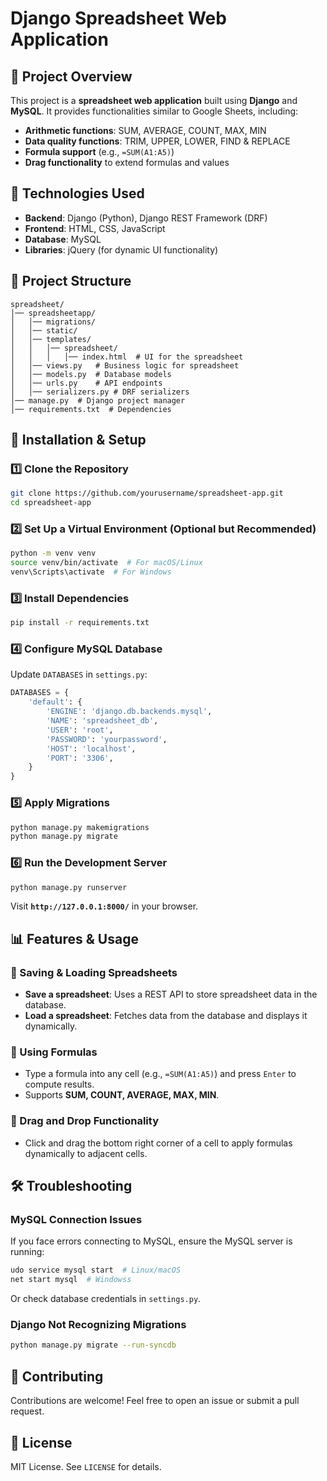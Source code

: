 # Django Spreadsheet Web Application

## 📌 Project Overview

This project is a **spreadsheet web application** built using **Django** and **MySQL**. It provides functionalities similar to Google Sheets, including:

- **Arithmetic functions**: SUM, AVERAGE, COUNT, MAX, MIN
- **Data quality functions**: TRIM, UPPER, LOWER, FIND & REPLACE
- **Formula support** (e.g., `=SUM(A1:A5)`)
- **Drag functionality** to extend formulas and values

## 🚀 Technologies Used

- **Backend**: Django (Python), Django REST Framework (DRF)
- **Frontend**: HTML, CSS, JavaScript
- **Database**: MySQL
- **Libraries**: jQuery (for dynamic UI functionality)

## 📂 Project Structure

```
spreadsheet/
│── spreadsheetapp/
│   │── migrations/
│   │── static/
│   │── templates/
│   │   │── spreadsheet/
│   │   │   │── index.html  # UI for the spreadsheet
│   │── views.py   # Business logic for spreadsheet
│   │── models.py  # Database models
│   │── urls.py    # API endpoints
│   │── serializers.py # DRF serializers
│── manage.py  # Django project manager
│── requirements.txt  # Dependencies
```

## 🔧 Installation & Setup

### 1️⃣ Clone the Repository

```sh
git clone https://github.com/yourusername/spreadsheet-app.git
cd spreadsheet-app
```

### 2️⃣ Set Up a Virtual Environment (Optional but Recommended)

```sh
python -m venv venv
source venv/bin/activate  # For macOS/Linux
venv\Scripts\activate  # For Windows
```

### 3️⃣ Install Dependencies

```sh
pip install -r requirements.txt
```

### 4️⃣ Configure MySQL Database

Update `DATABASES` in `settings.py`:

```python
DATABASES = {
    'default': {
        'ENGINE': 'django.db.backends.mysql',
        'NAME': 'spreadsheet_db',
        'USER': 'root',
        'PASSWORD': 'yourpassword',
        'HOST': 'localhost',
        'PORT': '3306',
    }
}
```

### 5️⃣ Apply Migrations

```sh
python manage.py makemigrations
python manage.py migrate
```

### 6️⃣ Run the Development Server

```sh
python manage.py runserver
```

Visit **`http://127.0.0.1:8000/`** in your browser.

## 📊 Features & Usage

### 📝 Saving & Loading Spreadsheets

- **Save a spreadsheet**: Uses a REST API to store spreadsheet data in the database.
- **Load a spreadsheet**: Fetches data from the database and displays it dynamically.

### 🔢 Using Formulas

- Type a formula into any cell (e.g., `=SUM(A1:A5)`) and press `Enter` to compute results.
- Supports **SUM, COUNT, AVERAGE, MAX, MIN**.

### 🎨 Drag and Drop Functionality

- Click and drag the bottom right corner of a cell to apply formulas dynamically to adjacent cells.

## 🛠 Troubleshooting

### MySQL Connection Issues

If you face errors connecting to MySQL, ensure the MySQL server is running:

```sh
udo service mysql start  # Linux/macOS
net start mysql  # Windowss
```

Or check database credentials in `settings.py`.

### Django Not Recognizing Migrations

```sh
python manage.py migrate --run-syncdb
```

## 🤝 Contributing

Contributions are welcome! Feel free to open an issue or submit a pull request.

## 📜 License

MIT License. See `LICENSE` for details.

